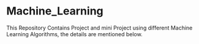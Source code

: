 # Machine_Learning
This Repository Contains Project and mini Project using different Machine Learning Algorithms, the details are mentioned below.
